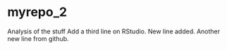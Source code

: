 # myrepo_2
Analysis of the stuff
Add a third line on RStudio.
New line added.
Another new line from github.
